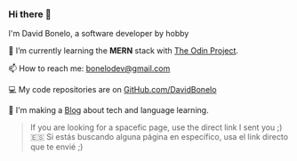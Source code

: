### Hi there 👋

I'm David Bonelo, a software developer by hobby

🌱 I’m currently learning the **MERN** stack with [The Odin Project](https://www.theodinproject.com/).

📫 How to reach me: bonelodev@gmail.com

💻 My code repositories are on [GitHub.com/DavidBonelo](https://github.com/davidbonelo)

📰 I'm making a [Blog](https://blog.davidbonelo.com) about tech and language learning.

> If you are looking for a spacefic page, use the direct link I sent you ;)\
> 🇪🇸 Si estás buscando alguna página en específico, usa el link directo que te envié ;)
